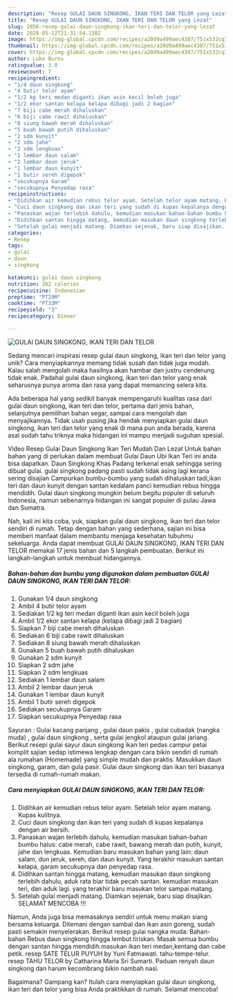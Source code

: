 ```yaml
---
description: "Resep GULAI DAUN SINGKONG, IKAN TERI DAN TELOR yang Lezat"
title: "Resep GULAI DAUN SINGKONG, IKAN TERI DAN TELOR yang Lezat"
slug: 2056-resep-gulai-daun-singkong-ikan-teri-dan-telor-yang-lezat
date: 2020-05-12T21:31:54.138Z
image: https://img-global.cpcdn.com/recipes/a20d9a499aec4387/751x532cq70/gulai-daun-singkong-ikan-teri-dan-telor-foto-resep-utama.jpg
thumbnail: https://img-global.cpcdn.com/recipes/a20d9a499aec4387/751x532cq70/gulai-daun-singkong-ikan-teri-dan-telor-foto-resep-utama.jpg
cover: https://img-global.cpcdn.com/recipes/a20d9a499aec4387/751x532cq70/gulai-daun-singkong-ikan-teri-dan-telor-foto-resep-utama.jpg
author: Luke Burns
ratingvalue: 3.8
reviewcount: 7
recipeingredient:
- "1/4 daun singkong"
- "4 butir telor ayam"
- "1/2 kg teri medan diganti ikan asin kecil boleh juga"
- "1/2 ekor santan kelapa kelapa dibagi jadi 2 bagian"
- "7 biji cabe merah dihaluskan"
- "6 biji cabe rawit dihaluskan"
- "8 siung bawah merah dihaluskan"
- "5 buah bawah putih dihaluskan"
- "2 sdm kunyit"
- "2 sdm jahe"
- "2 sdm lengkuas"
- "1 lembar daun salam"
- "2 lembar daun jeruk"
- "1 lembar daun kunyit"
- "1 butir sereh digepok"
- "secukupnya Garam"
- "secukupnya Penyedap rasa"
recipeinstructions:
- "Didihkan air kemudian rebus telor ayam. Setelah telor ayam matang. Kupas kulitnya."
- "Cuci daun singkong dan ikan teri yang sudah di kupas kepalanya dengan air bersih."
- "Panaskan wajan terlebih dahulu, kemudian masukan bahan-bahan bumbu halus: cabe merah, cabe rawit, bawang merah dan putih, kunyit, jahe dan lengkuas. Kemudian baru masukan bahan yang lain: daun salam, dun jeruk, sereh, dan daun kunyit. Yang terakhir masukan santan kelapa, garam secukupnya dan penyedap rasa."
- "Didihkan santan hingga matang, kemudian masukan daun singkong terlebih dahulu, aduk rata biar tidak pecah santan. kemudian masukan teri, dan aduk lagi. yang terakhir baru masukan telor sampai matang."
- "Setelah gulai menjadi matang. Diamkan sejenak, baru siap disajikan. SELAMAT MENCOBA !!!"
categories:
- Resep
tags:
- gulai
- daun
- singkong

katakunci: gulai daun singkong 
nutrition: 262 calories
recipecuisine: Indonesian
preptime: "PT29M"
cooktime: "PT33M"
recipeyield: "3"
recipecategory: Dinner

---
```



![GULAI DAUN SINGKONG, IKAN TERI DAN TELOR](https://img-global.cpcdn.com/recipes/a20d9a499aec4387/751x532cq70/gulai-daun-singkong-ikan-teri-dan-telor-foto-resep-utama.jpg)

Sedang mencari inspirasi resep gulai daun singkong, ikan teri dan telor yang unik? Cara menyiapkannya memang tidak susah dan tidak juga mudah. Kalau salah mengolah maka hasilnya akan hambar dan justru cenderung tidak enak. Padahal gulai daun singkong, ikan teri dan telor yang enak seharusnya punya aroma dan rasa yang dapat memancing selera kita.

Ada beberapa hal yang sedikit banyak mempengaruhi kualitas rasa dari gulai daun singkong, ikan teri dan telor, pertama dari jenis bahan, selanjutnya pemilihan bahan segar, sampai cara mengolah dan menyajikannya. Tidak usah pusing jika hendak menyiapkan gulai daun singkong, ikan teri dan telor yang enak di mana pun anda berada, karena asal sudah tahu triknya maka hidangan ini mampu menjadi suguhan spesial.

Video Resep Gulai Daun Singkong Ikan Teri Mudah Dan Lezat Untuk bahan bahan yang di perlukan dalam membuat Gulai Daun Ubi Ikan Teri ini anda bisa dapatkan. Daun Singkong Khas Padang terkenal enak sehingga sering dibuat gulai. gulai singkong padang pasti sudah tidak asing lagi kerana sering disajian Campurkan bumbu-bumbu yang sudah dihaluskan tadi,ikan teri dan daun kunyit dengan santan kedalam panci kemudian rebus hingga mendidih. Gulai daun singkong mungkin belum begitu populer di seluruh Indonesia, namun sebenarnya hidangan ini sangat populer di pulau Jawa dan Sumatra.


Nah, kali ini kita coba, yuk, siapkan gulai daun singkong, ikan teri dan telor sendiri di rumah. Tetap dengan bahan yang sederhana, sajian ini bisa memberi manfaat dalam membantu menjaga kesehatan tubuhmu sekeluarga. Anda dapat membuat GULAI DAUN SINGKONG, IKAN TERI DAN TELOR memakai 17 jenis bahan dan 5 langkah pembuatan. Berikut ini langkah-langkah untuk membuat hidangannya.

<!--inarticleads1-->

##### Bahan-bahan dan bumbu yang digunakan dalam pembuatan GULAI DAUN SINGKONG, IKAN TERI DAN TELOR:

1. Gunakan 1/4 daun singkong
1. Ambil 4 butir telor ayam
1. Sediakan 1/2 kg teri medan diganti ikan asin kecil boleh juga
1. Ambil 1/2 ekor santan kelapa (kelapa dibagi jadi 2 bagian)
1. Siapkan 7 biji cabe merah dihaluskan
1. Sediakan 6 biji cabe rawit dihaluskan
1. Sediakan 8 siung bawah merah dihaluskan
1. Gunakan 5 buah bawah putih dihaluskan
1. Gunakan 2 sdm kunyit
1. Siapkan 2 sdm jahe
1. Siapkan 2 sdm lengkuas
1. Sediakan 1 lembar daun salam
1. Ambil 2 lembar daun jeruk
1. Gunakan 1 lembar daun kunyit
1. Ambil 1 butir sereh digepok
1. Sediakan secukupnya Garam
1. Siapkan secukupnya Penyedap rasa


Sayuran : Gulai kacang panjang , gulai daun pakis , gulai cubadak (nangka muda) , gulai daun singkong , serta gulai jengkol ataupun gulai jariang. Berikut resepi gulai sayur daun singkong ikan teri pedas campur petai komplit sajian sedap istimewa lengkap dengan cara bikin sendiri di rumah ala rumahan (Homemade) yang simple mudah dan praktis. Masukkan daun singkong, garam, dan gula pasir. Gulai daun singkong dan ikan teri biasanya tersedia di rumah-rumah makan. 

<!--inarticleads2-->

##### Cara menyiapkan GULAI DAUN SINGKONG, IKAN TERI DAN TELOR:

1. Didihkan air kemudian rebus telor ayam. Setelah telor ayam matang. Kupas kulitnya.
1. Cuci daun singkong dan ikan teri yang sudah di kupas kepalanya dengan air bersih.
1. Panaskan wajan terlebih dahulu, kemudian masukan bahan-bahan bumbu halus: cabe merah, cabe rawit, bawang merah dan putih, kunyit, jahe dan lengkuas. Kemudian baru masukan bahan yang lain: daun salam, dun jeruk, sereh, dan daun kunyit. Yang terakhir masukan santan kelapa, garam secukupnya dan penyedap rasa.
1. Didihkan santan hingga matang, kemudian masukan daun singkong terlebih dahulu, aduk rata biar tidak pecah santan. kemudian masukan teri, dan aduk lagi. yang terakhir baru masukan telor sampai matang.
1. Setelah gulai menjadi matang. Diamkan sejenak, baru siap disajikan. SELAMAT MENCOBA !!!


Namun, Anda juga bisa memasaknya sendiri untuk menu makan siang bersama keluarga. Ditemani dengan sambal dan ikan asin goreng, sudah pasti semakin menyelerakan. Berikut resep gulai nangka muda: Bahan-bahan Rebus daun singkong hingga lembut.tiriskan. Masak semua bumbu dengan santan hingga mendidih.masukan ikan teri medan,kentang dan cabe petik. resep SATE TELUR PUYUH by Yuni Fatmawati. tahu-tempe-telur. resep TAHU TELOR by Catharina Maria Sri Sumarti. Paduan renyah daun singkong dan harum kecombrang bikin nambah nasi. 

Bagaimana? Gampang kan? Itulah cara menyiapkan gulai daun singkong, ikan teri dan telor yang bisa Anda praktikkan di rumah. Selamat mencoba!

